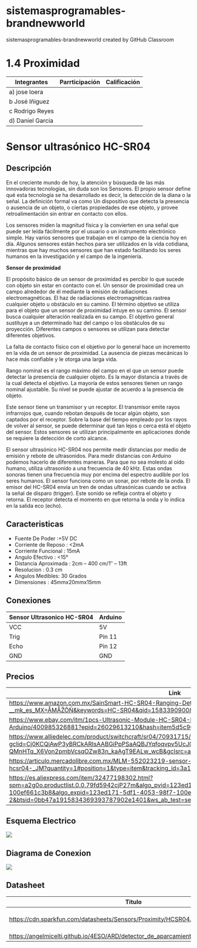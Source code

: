 # sistemasprogramables-brandnewworld
sistemasprogramables-brandnewworld created by GitHub Classroom
# 1.4 Proximidad
|  Integrantes  | Parrticipación | Calificación |
|---------------|----------------|--------------|
| a) jose loera |                |              |
| b  José Iñiguez          |                |              |
| c  Rodrigo Reyes            |                |              |
| d) Daniel García             |                |              |

# Sensor ultrasónico HC-SR04
## Descripción

En el creciente mundo de hoy, la atención y búsqueda de las más innovadoras tecnologías, sin duda son los Sensores. El propio sensor define qué esta tecnología se ha desarrollado es decir, la detección de la diana o la señal. La definición formal va como Un dispositivo que detecta la presencia o ausencia de un objeto, o ciertas propiedades de ese objeto, y provee retroalimentación sin entrar en contacto con ellos.

Los sensores miden la magnitud física y la convierten en una señal que puede ser leída fácilmente por el usuario o un instrumento electrónico simple. Hay varios sensores que trabajan en el campo de la ciencia hoy en día. Algunos sensores están hechos para ser utilizados en la vida cotidiana, mientras que hay muchos sensores que han estado facilitando los seres humanos en la investigación y el campo de la ingeniería.

**Sensor de proximidad**

El propósito básico de un sensor de proximidad es percibir lo que sucede con objeto sin estar en contacto con el. Un sensor de proximidad crea un campo alrededor de él mediante la emisión de radiaciones electromagnéticas. El haz de radiaciones electromagnéticas rastrea cualquier objeto u obstáculo en su camino. El término objetivo se utiliza para el objeto que un sensor de proximidad intuye en su camino. El sensor busca cualquier alteración realizada en su campo. El objetivo general sustituye a un determinado haz del campo o los obstáculos de su proyección. Diferentes campos o sensores se utilizan para detectar diferentes objetivos.

La falta de contacto físico con el objetivo por lo general hace un incremento en la vida de un sensor de proximidad. La ausencia de piezas mecánicas lo hace más confiable y le otorga una larga vida.

Rango nominal es el rango máximo del campo en el que un sensor puede detectar la presencia de cualquier objeto. Es la mayor distancia a través de la cual detecta el objetivo. La mayoría de estos sensores tienen un rango nominal ajustable. Su nivel se puede ajustar de acuerdo a la presencia de objeto.

Este sensor tiene un transmisor y un receptor. El transmisor emite rayos infrarrojos que, cuando rebotan después de tocar algún objeto, son captados por el receptor. Sobre la base del tiempo empleado por los rayos de volver al sensor, se puede determinar qué tan lejos o cerca está el objeto del sensor. Estos sensores se utilizan principalmente en aplicaciones donde se requiere la detección de corto alcance.

El sensor ultrasónico HC-SR04 nos permite medir distancias por medio de emisión y rebote de ultrasonidos. Para medir distancias con Arduino podemos hacerlo de diferentes maneras.
Para que no sea molesto al oído humano, utiliza ultrasonido a una frecuencia de 40 kHz. Estas ondas sonoras tienen una frecuencia muy por encima del espectro audible por los seres humanos.
El sensor funciona como un sonar, por rebote de la onda. El emisor del HC-SR04 envía un tren de ondas ultrasónicas cuando se activa la señal de disparo (trigger). Este sonido se refleja contra el objeto y retorna. El receptor detecta el momento en que retorna la onda y lo indica en la salida eco (echo).


## Caracteristicas 
 * Fuente De Poder :+5V DC
 * Corriente de Reposo : <2mA
 * Corriente Funcional : 15mA
 * Angulo Efectivo : <15°
 * Distancia Aproximada : 2cm – 400 cm/1″ – 13ft
 * Resolucion : 0.3 cm
 * Angulos Medibles: 30 Grados
 * Dimensiones : 45mmx20mmx15mm
 
## Conexiones 
 
 |  Sensor Ultrasonico HC-SR04 |  Arduino |
 |---------------|----------------|
|VCC|5V|
|Trig|Pin 11|
|Echo|Pin 12|
|GND| GND|
## Precios 
| Link  |  Precio(MXN)| Fuente  |
|---|---|---|
| https://www.amazon.com.mx/SainSmart-HC-SR04-Ranging-Detector-Distance/dp/B004U8TOE6/ref=sr_1_1?__mk_es_MX=ÅMÅŽÕÑ&keywords=HC-SR04&qid=1583390900&sr=8-1  | $127.92   | Amazon  |
| https://www.ebay.com/itm/1pcs-Ultrasonic-Module-HC-SR04-Distance-Measuring-Transducer-Sensor-for-Arduino/400985326881?epid=26029613210&hash=item5d5c968521:g:kLQAAOxyNyFS-xFw  | $19.80 | Ebay  |
| https://www.alliedelec.com/product/switchcraft/sr04/70931715/?gclid=Cj0KCQiAwP3yBRCkARIsAABGiPpPSaAQBJYqfoqvpv5UcJQ-2t-QMnHTq_X6Von2pmbVcsqOZw83n_kaAgT9EALw_wcB&gclsrc=aw.ds  | $177.85 |  Allied  |
| https://articulo.mercadolibre.com.mx/MLM-552023219-sensor-ultrasonico-hc-sr04-medicion-de-distancia-nivel-hcsr04-_JM?quantity=1#position=1&type=item&tracking_id=3a126476-e422-4175-a266-51c2ce8cf6cf  | $164 |  Mercado Libre  |
| https://es.aliexpress.com/item/32477198302.html?spm=a2g0o.productlist.0.0.79fd5942cjP27m&algo_pvid=123ed171-5df1-4053-98f7-100ef661c3b8&algo_expid=123ed171-5df1-4053-98f7-100ef661c3b8-2&btsid=0bb47a1915834369393787902e1401&ws_ab_test=searchweb0_0,searchweb201602_,searchweb201603_ | $13.69   | Aliexpress  |

## Esquema Electrico
<img src="https://www.prometec.net/wp-content/uploads/2014/10/Img_18_11.jpg" />

## Diagrama de Conexion
<img src="https://www.prometec.net/wp-content/uploads/2014/10/Img_18_2.jpg" />

## Datasheet

|  Titulo |Tipo    |  Tamaño(KB) |Fecha   |
|---|---|---|---|
|https://cdn.sparkfun.com/datasheets/Sensors/Proximity/HCSR04.pdf   | PDF|  78KB | 3 Junio 2018|
|https://angelmicelti.github.io/4ESO/ARD/detector_de_aparcamiento_con_ultrasonidos.html|ejemplo|||




